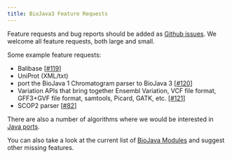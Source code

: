 ```yaml
---
title: BioJava3 Feature Requests
---
```


Feature requests and bug reports should be added as [Github
issues](https://github.com/biojava/biojava/issues/). We welcome all
feature requests, both large and small.

Some example feature requests:

-   Balibase [[\#119](https://github.com/biojava/biojava/issues/119)]
-   UniProt (XML/txt)
-   port the BioJava 1 Chromatogram parser to BioJava 3
    [[\#120](https://github.com/biojava/biojava/issues/120)]
-   Variation APIs that bring together Ensembl Variation, VCF file
    format, GFF3+GVF file format, samtools, Picard, GATK, etc.
    [[\#121](https://github.com/biojava/biojava/issues/121)]
-   SCOP2 parser [[\#82](https://github.com/biojava/biojava/issues/82)]

There are also a number of algorithms where we would be interested in
[Java ports](Algorithm_Java_port "wikilink").

You can also take a look at the current list of [ BioJava
Modules](/wikis/BioJava:Modules#BioJava_3.0.X "wikilink") and suggest other
missing features.
